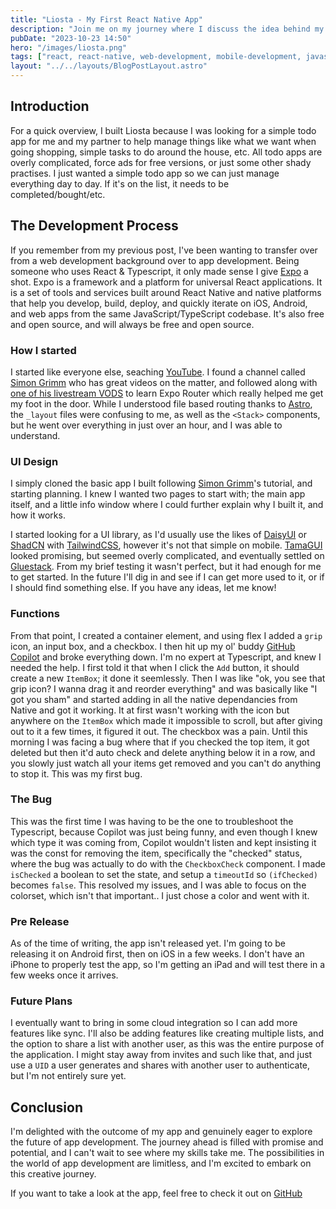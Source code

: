 ```yaml
---
title: "Liosta - My First React Native App"
description: "Join me on my journey where I discuss the idea behind my first ever app using react native, expo, typescript, and gluestack"
pubDate: "2023-10-23 14:50"
hero: "/images/liosta.png"
tags: ["react, react-native, web-development, mobile-development, javascript, typescript, native, react-native-web, react-native-dom, react-native-web-dom, react-native-web-dom"]
layout: "../../layouts/BlogPostLayout.astro"
---
```


## Introduction
For a quick overview, I built Liosta because I was looking for a simple todo app for me and my partner to help manage things like what we want when going shopping, simple tasks to do around the house, etc. All todo apps are overly complicated, force ads for free versions, or just some other shady practises. I just wanted a simple todo app so we can just manage everything day to day. If it's on the list, it needs to be completed/bought/etc.

## The Development Process
If you remember from my previous post, I've been wanting to transfer over from a web development background over to app development. Being someone who uses React & Typescript, it only made sense I give [Expo](https://expo.dev) a shot. Expo is a framework and a platform for universal React applications. It is a set of tools and services built around React Native and native platforms that help you develop, build, deploy, and quickly iterate on iOS, Android, and web apps from the same JavaScript/TypeScript codebase. It's also free and open source, and will always be free and open source.

### How I started
I started like everyone else, seaching [YouTube](https://youtube.com). I found a channel called [Simon Grimm](https://www.youtube.com/@galaxies_dev) who has great videos on the matter, and followed along with [one of his livestream VODS](https://www.youtube.com/live/IhzrgITqOWE?si=601eZQQZU2C83nNe) to learn Expo Router which really helped me get my foot in the door. While I understood file based routing thanks to [Astro](https://astro.build), the `_layout` files were confusing to me, as well as the `<Stack>` components, but he went over everything in just over an hour, and I was able to understand.

### UI Design
I simply cloned the basic app I built following [Simon Grimm](https://www.youtube.com/@galaxies_dev)'s tutorial, and starting planning. I knew I wanted two pages to start with; the main app itself, and a little info window where I could further explain why I built it, and how it works.

I started looking for a UI library, as I'd usually use the likes of [DaisyUI](https://daisyui.com) or [ShadCN](https://ui.shadcn.com) with [TailwindCSS](https://tailwindcss.com), however it's not that simple on mobile. [TamaGUI](https://tamagui.dev/) looked promising, but seemed overly complicated, and eventually settled on [Gluestack](https://www.gluestack.io/). From my brief testing it wasn't perfect, but it had enough for me to get started. In the future I'll dig in and see if I can get more used to it, or if I should find something else. If you have any ideas, let me know!

### Functions
From that point, I created a container element, and using flex I added a `grip` icon, an input box, and a checkbox. I then hit up my ol' buddy [GitHub Copilot](https://copilot.github.com) and broke everything down. I'm no expert at Typescript, and knew I needed the help. I first told it that when I click the `Add` button, it should create a new `ItemBox`; it done it seemlessly. Then I was like "ok, you see that grip icon? I wanna drag it and reorder everything" and was basically like "I got you sham" and started adding in all the native dependancies from Native and got it working. It at first wasn't working with the icon but anywhere on the `ItemBox` which made it impossible to scroll, but after giving out to it a few times, it figured it out.
The checkbox was a pain. Until this morning I was facing a bug where that if you checked the top item, it got deleted but then it'd auto check and delete anything below it in a row, and you slowly just watch all your items get removed and you can't do anything to stop it. This was my first bug.

### The Bug
This was the first time I was having to be the one to troubleshoot the Typescript, because Copilot was just being funny, and even though I knew which type it was coming from, Copilot wouldn't listen and kept insisting it was the const for removing the item, specifically the "checked" status, where the bug was actually to do with the `CheckboxCheck` component. I made `isChecked` a boolean to set the state, and setup a `timeoutId` so `(ifChecked)` becomes `false`. This resolved my issues, and I was able to focus on the colorset, which isn't that important.. I just chose a color and went with it.

### Pre Release
As of the time of writing, the app isn't released yet. I'm going to be releasing it on Android first, then on iOS in a few weeks. I don't have an iPhone to properly test the app, so I'm getting an iPad and will test there in a few weeks once it arrives.

### Future Plans
I eventually want to bring in some cloud integration so I can add more features like sync. I'll also be adding features like creating multiple lists, and the option to share a list with another user, as this was the entire purpose of the application. I might stay away from invites and such like that, and just use a `UID` a user generates and shares with another user to authenticate, but I'm not entirely sure yet.

## Conclusion
I'm delighted with the outcome of my app and genuinely eager to explore the future of app development. The journey ahead is filled with promise and potential, and I can't wait to see where my skills take me.
The possibilities in the world of app development are limitless, and I'm excited to embark on this creative journey.

If you want to take a look at the app, feel free to check it out on [GitHub](https://github.com/tommertom/liosta)